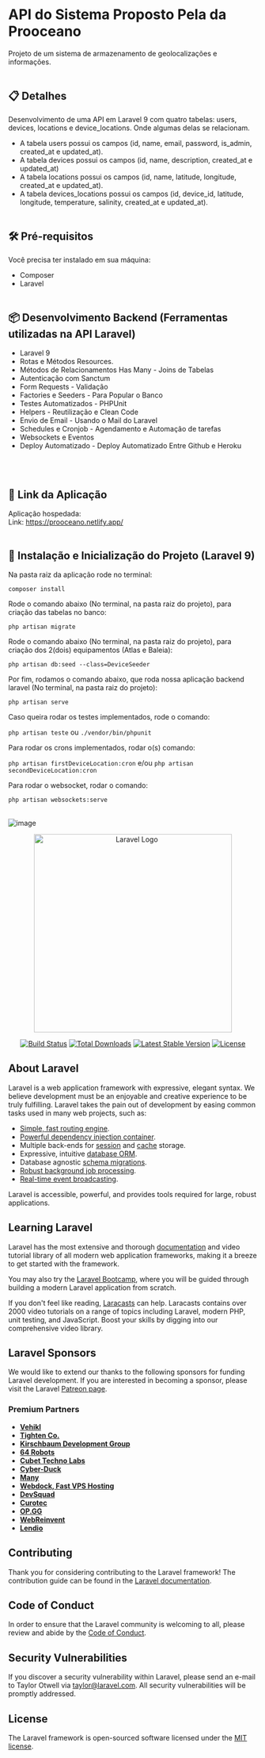 # API do Sistema Proposto Pela da Prooceano

Projeto de um sistema de armazenamento de geolocalizações e informações.<br/><br/>


## 📋 Detalhes


Desenvolvimento de uma API em Laravel 9 com quatro tabelas: users, devices, locations e device_locations. Onde algumas delas se relacionam.

- A tabela users possui os campos (id, name, email, password, is_admin, created_at e updated_at).<br/>
- A tabela devices possui os campos (id, name, description, created_at e updated_at)<br/>
- A tabela locations possui os campos (id, name, latitude, longitude, created_at e updated_at).<br/>
- A tabela devices_locations possui os campos (id, device_id, latitude, longitude, temperature, salinity, created_at e updated_at).<br/><br/>


## 🛠️ Pré-requisitos


Você precisa ter instalado em sua máquina:

- Composer<br/>
- Laravel<br/><br/>


## 📦 Desenvolvimento Backend (Ferramentas utilizadas na API Laravel)

- Laravel 9
- Rotas e Métodos Resources.<br/>
- Métodos de Relacionamentos Has Many - Joins de Tabelas<br/>
- Autenticação com Sanctum<br/>
- Form Requests - Validação<br/>
- Factories e Seeders - Para Popular o Banco<br/>
- Testes Automatizados - PHPUnit<br/>
- Helpers - Reutilização e Clean Code<br/>
- Envio de Email - Usando o Mail do Laravel<br/>
- Schedules e Cronjob - Agendamento e Automação de tarefas<br/>
- Websockets e Eventos<br/>
- Deploy Automatizado - Deploy Automatizado Entre Github e Heroku<br/>

<br/><br/>


## 🚀 Link da Aplicação

Aplicação hospedada:<br/>
Link: https://prooceano.netlify.app/<br/><br/>


## 🔧 Instalação e Inicialização do Projeto (Laravel 9)


Na pasta raiz da aplicação rode no terminal:

`composer install`
 <br/>

Rode o comando abaixo (No terminal, na pasta raiz do projeto), para criação das tabelas no banco:
 
`php artisan migrate`
<br/>

Rode o comando abaixo (No terminal, na pasta raiz do projeto), para criação dos 2(dois) equipamentos (Atlas e Baleia):
 
`php artisan db:seed --class=DeviceSeeder`
<br/>

Por fim, rodamos o comando abaixo, que roda nossa aplicação backend laravel (No terminal, na pasta raiz do projeto):

`php artisan serve`
<br/>

Caso queira rodar os testes implementados, rode o comando: 
 
`php artisan teste` ou `./vendor/bin/phpunit`
<br/>

Para rodar os crons implementados, rodar o(s) comando:

`php artisan firstDeviceLocation:cron` e/ou `php artisan secondDeviceLocation:cron`
<br/>

Para rodar o websocket, rodar o comando:

`php artisan websockets:serve`
<br/><br/>

![image](https://user-images.githubusercontent.com/44420212/220792427-2b158ed7-1a25-4588-a0ea-a7843b37a713.png)



<p align="center"><a href="https://laravel.com" target="_blank"><img src="https://raw.githubusercontent.com/laravel/art/master/logo-lockup/5%20SVG/2%20CMYK/1%20Full%20Color/laravel-logolockup-cmyk-red.svg" width="400" alt="Laravel Logo"></a></p>

<p align="center">
<a href="https://travis-ci.org/laravel/framework"><img src="https://travis-ci.org/laravel/framework.svg" alt="Build Status"></a>
<a href="https://packagist.org/packages/laravel/framework"><img src="https://img.shields.io/packagist/dt/laravel/framework" alt="Total Downloads"></a>
<a href="https://packagist.org/packages/laravel/framework"><img src="https://img.shields.io/packagist/v/laravel/framework" alt="Latest Stable Version"></a>
<a href="https://packagist.org/packages/laravel/framework"><img src="https://img.shields.io/packagist/l/laravel/framework" alt="License"></a>
</p>

## About Laravel

Laravel is a web application framework with expressive, elegant syntax. We believe development must be an enjoyable and creative experience to be truly fulfilling. Laravel takes the pain out of development by easing common tasks used in many web projects, such as:

- [Simple, fast routing engine](https://laravel.com/docs/routing).
- [Powerful dependency injection container](https://laravel.com/docs/container).
- Multiple back-ends for [session](https://laravel.com/docs/session) and [cache](https://laravel.com/docs/cache) storage.
- Expressive, intuitive [database ORM](https://laravel.com/docs/eloquent).
- Database agnostic [schema migrations](https://laravel.com/docs/migrations).
- [Robust background job processing](https://laravel.com/docs/queues).
- [Real-time event broadcasting](https://laravel.com/docs/broadcasting).

Laravel is accessible, powerful, and provides tools required for large, robust applications.

## Learning Laravel

Laravel has the most extensive and thorough [documentation](https://laravel.com/docs) and video tutorial library of all modern web application frameworks, making it a breeze to get started with the framework.

You may also try the [Laravel Bootcamp](https://bootcamp.laravel.com), where you will be guided through building a modern Laravel application from scratch.

If you don't feel like reading, [Laracasts](https://laracasts.com) can help. Laracasts contains over 2000 video tutorials on a range of topics including Laravel, modern PHP, unit testing, and JavaScript. Boost your skills by digging into our comprehensive video library.

## Laravel Sponsors

We would like to extend our thanks to the following sponsors for funding Laravel development. If you are interested in becoming a sponsor, please visit the Laravel [Patreon page](https://patreon.com/taylorotwell).

### Premium Partners

- **[Vehikl](https://vehikl.com/)**
- **[Tighten Co.](https://tighten.co)**
- **[Kirschbaum Development Group](https://kirschbaumdevelopment.com)**
- **[64 Robots](https://64robots.com)**
- **[Cubet Techno Labs](https://cubettech.com)**
- **[Cyber-Duck](https://cyber-duck.co.uk)**
- **[Many](https://www.many.co.uk)**
- **[Webdock, Fast VPS Hosting](https://www.webdock.io/en)**
- **[DevSquad](https://devsquad.com)**
- **[Curotec](https://www.curotec.com/services/technologies/laravel/)**
- **[OP.GG](https://op.gg)**
- **[WebReinvent](https://webreinvent.com/?utm_source=laravel&utm_medium=github&utm_campaign=patreon-sponsors)**
- **[Lendio](https://lendio.com)**

## Contributing

Thank you for considering contributing to the Laravel framework! The contribution guide can be found in the [Laravel documentation](https://laravel.com/docs/contributions).

## Code of Conduct

In order to ensure that the Laravel community is welcoming to all, please review and abide by the [Code of Conduct](https://laravel.com/docs/contributions#code-of-conduct).

## Security Vulnerabilities

If you discover a security vulnerability within Laravel, please send an e-mail to Taylor Otwell via [taylor@laravel.com](mailto:taylor@laravel.com). All security vulnerabilities will be promptly addressed.

## License

The Laravel framework is open-sourced software licensed under the [MIT license](https://opensource.org/licenses/MIT).
